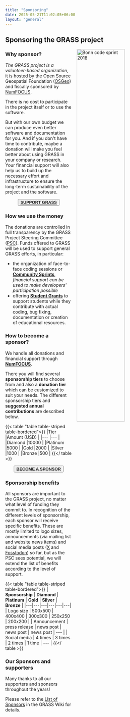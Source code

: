 ```yaml
---
title: "Sponsoring"
date: 2025-05-21T11:02:05+06:00
layout: "general"
---
```


## Sponsoring the GRASS project

<img src="/images/gallery/community/2018_grass_osgeo_codesprint_bonn_fotowall.jpg" width="55%" alt="Bonn code sprint 2018" style="float:right;padding-left:15px">

### Why sponsor?

*The GRASS project is a volunteer-based organization*, 
it is hosted by the
Open Source Geospatial Foundation ([OSGeo](https://osgeo.org/))
and fiscally sponsored by [NumFOCUS](https://numfocus.org/).

There is no cost to participate in the project itself or to use
the software.

But with our own budget we can produce even better software and
documentation for you. And if you don't have time to contribute,
maybe a donation will make you feel better about using GRASS in
your company or research. Your financial support will also help
us to build up the necessary effort and infrastructure to ensure
the long-term sustainability of the project and the software.

<div align="center"><button class="btn btn-primary"><b><a href="https://numfocus.org/donate-to-grass" target="_blank">SUPPORT GRASS</a></b></button></div>

### How we use the money

The donations are controlled in full transparency by the GRASS
Project Steering Committee ([PSC](/about/team)).
Funds offered to GRASS will be used to support general GRASS efforts, in particular:

- the organization of face-to-face coding sessions or [**Community Sprints**](https://grasswiki.osgeo.org/wiki/Category:Code_Sprint), *financial support can be used to make developers' participation possible*
- offering [**Student Grants**](https://grasswiki.osgeo.org/wiki/Student_Grants) to support students while they contribute with actual coding, bug fixing, documentation or creation of educational resources.

### How to become a sponsor?

We handle all donations and financial support through
[**NumFOCUS**](https://numfocus.org/donate-to-grass).

There you will find several **sponsorship tiers** to choose from
and also a **donation tier** which can be customized to suit your needs.
The different sponsorship tiers and **suggested annual contributions** are
described below.

{{< table "table table-striped table-bordered">}}
|Tier   	|Amount (USD)  |
|---	    |---	|
|Diamond	|10000  |
|Platinum	|5000  	|
|Gold  	    |2000  	|
|Silver  	|1000  	|
|Bronze  	|500   	|
{{</ table >}}
<br>
<div align="center"><button class="btn btn-primary"><b><a href="https://numfocus.org/donate-to-grass" target="_blank">BECOME A SPONSOR</a></b></button></div>

### Sponsorship benefits

All sponsors are important to the GRASS project, no matter
what level of funding they commit to.
In recognition of the different levels of sponsorship,
each sponsor will receive specific benefits. These are mostly
limited to logo sizes, announcements (via mailing list and website 
news items) and social media posts ([X](https://x.com/GRASSGIS) 
and [Fosstodon](https://fosstodon.org/@grassgis)) so far, 
but as the PSC sees potential, we will extend the list of benefits 
according to the level of support.

{{< table "table table-striped table-bordered">}}
| **Sponsorship**  | **Diamond**  | **Platinum**  | **Gold**  | **Silver**  | **Bronze**  |
|---|---|---|---|---|---|
| Logo size  | 500x500  | 400x400  | 300x300  | 250x250  | 200x200  |
| Announcement | press release  | news post  | news post  | news post  | ---  |
| Social media  | 4 times  | 3 times  | 2 times  | 1 time  | ---  |
{{</ table >}}

### Our Sponsors and supporters

Many thanks to all our supporters and sponsors throughout the years!

Please refer to the [List of Sponsors](https://grasswiki.osgeo.org/wiki/Sponsors)
in the GRASS Wiki for details.
